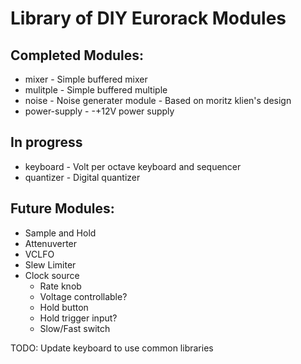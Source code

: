 # Library of DIY Eurorack Modules

## Completed Modules:

- mixer - Simple buffered mixer
- mulitple - Simple buffered multiple
- noise - Noise generater module - Based on moritz klien's design
- power-supply - -+12V power supply

## In progress

- keyboard - Volt per octave keyboard and sequencer
- quantizer - Digital quantizer

## Future Modules:

- Sample and Hold
- Attenuverter
- VCLFO
- Slew Limiter
- Clock source
    - Rate knob
    - Voltage controllable?
    - Hold button
    - Hold trigger input?
    - Slow/Fast switch

TODO: Update keyboard to use common libraries

